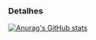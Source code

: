 ### Detalhes

[![Anurag's GitHub stats](httpsgithub-readme-stats.vercel.appapiusername=gusta-xis&show_icons=true&theme=dark)](httpsgithub.comanuraghazragithub-readme-stats)

